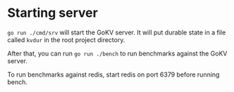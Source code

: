 # Starting server
`go run ./cmd/srv` will start the GoKV server. It will put durable state in a
file called `kvdur` in the root project directory.

After that, you can run `go run ./bench` to run benchmarks against the GoKV
server.

To run benchmarks against redis, start redis on port 6379 before running bench.
